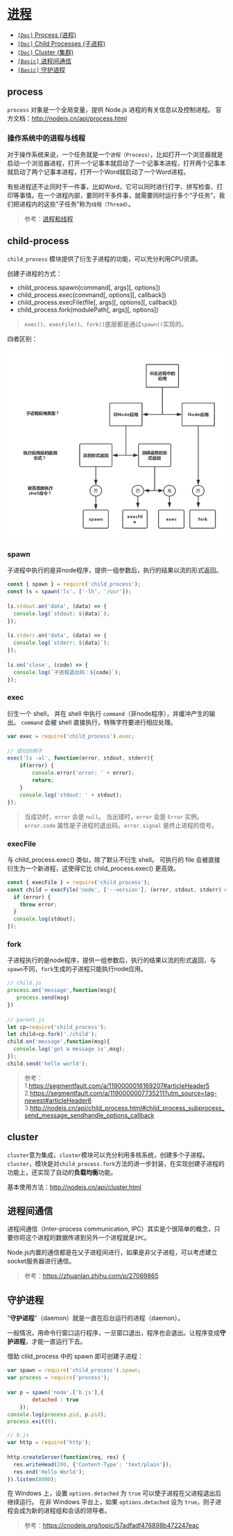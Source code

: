# [进程](/sections/process.md)

* [`[Doc]` Process (进程)](/sections/process.md#process)
* [`[Doc]` Child Processes (子进程)](/sections/process.md#child-process)
* [`[Doc]` Cluster (集群)](/sections/process.md#cluster)
* [`[Basic]` 进程间通信](/sections/process.md#进程间通信)
* [`[Basic]` 守护进程](/sections/process.md#守护进程)

## process

`process` 对象是一个全局变量，提供 Node.js 进程的有关信息以及控制进程。
官方文档：http://nodejs.cn/api/process.html

### 操作系统中的进程与线程

对于操作系统来说，一个任务就是一个`进程（Process）`，比如打开一个浏览器就是启动一个浏览器进程，打开一个记事本就启动了一个记事本进程，打开两个记事本就启动了两个记事本进程，打开一个Word就启动了一个Word进程。

有些进程还不止同时干一件事，比如Word，它可以同时进行打字、拼写检查、打印等事情。在一个进程内部，要同时干多件事，就需要同时运行多个“子任务”，我们把进程内的这些“子任务”称为`线程（Thread）`。

> 参考：[进程和线程](https://www.liaoxuefeng.com/wiki/0014316089557264a6b348958f449949df42a6d3a2e542c000/0014319272686365ec7ceaeca33428c914edf8f70cca383000)

## child-process

`child_process` 模块提供了衍生子进程的功能，可以充分利用CPU资源。

创建子进程的方式：

 - child_process.spawn(command[, args][, options])
 - child_process.exec(command[, options][, callback])
 - child_process.execFile(file[, args][, options][, callback])
 - child_process.fork(modulePath[, args][, options])

> `exec()`、`execFile()`、`fork()`底层都是通过`spawn()`实现的。


四者区别：

![](../assets/articlex.png)

### spawn

子进程中执行的是非node程序，提供一组参数后，执行的结果以流的形式返回。

```js
const { spawn } = require('child_process');
const ls = spawn('ls', ['-lh', '/usr']);

ls.stdout.on('data', (data) => {
  console.log(`stdout: ${data}`);
});

ls.stderr.on('data', (data) => {
  console.log(`stderr: ${data}`);
});

ls.on('close', (code) => {
  console.log(`子进程退出码：${code}`);
});
```

### exec

衍生一个 shell， 并在 shell 中执行 `command`（非node程序），并缓冲产生的输出。 `command` 会被 shell 直接执行，特殊字符要进行相应处理。

```js
var exec = require('child_process').exec;

// 成功的例子
exec('ls -al', function(error, stdout, stderr){
    if(error) {
        console.error('error: ' + error);
        return;
    }
    console.log('stdout: ' + stdout);
});
```

> 当成功时，`error` 会是 `null`。 当出错时，`error` 会是 `Error` 实例。`error.code` 属性是子进程的退出码，`error.signal` 是终止进程的信号。

### execFile

与 child_process.exec() 类似，除了默认不衍生 shell。 可执行的 file 会被直接衍生为一个新进程，这使得它比 child_process.exec() 更高效。

```js
const { execFile } = require('child_process');
const child = execFile('node', ['--version'], (error, stdout, stderr) => {
  if (error) {
    throw error;
  }
  console.log(stdout);
});
```

### fork

子进程执行的是node程序，提供一组参数后，执行的结果以流的形式返回，与`spawn`不同，`fork`生成的子进程只能执行node应用。

```js
// child.js
process.on('message',function(msg){
   process.send(msg)
})

// parent.js
let cp=require('child_process');
let child=cp.fork('./child');
child.on('message',function(msg){
  console.log('got a message is',msg);
});
child.send('hello world');
```

> 参考：<br/>
> 1.https://segmentfault.com/a/1190000016169207#articleHeader5 <br/>
> 2.https://segmentfault.com/a/1190000007735211?utm_source=tag-newest#articleHeader6 <br/>
> 3.http://nodejs.cn/api/child_process.html#child_process_subprocess_send_message_sendhandle_options_callback <br/>

## cluster

`cluster`意为集成，`cluster`模块可以充分利用多核系统，创建多个子进程。`cluster`，模块是对`child_process.fork`方法的进一步封装，在实现创建子进程的功能上，还实现了自动的**负载均衡**功能。

基本使用方法：http://nodejs.cn/api/cluster.html

## 进程间通信

进程间通信（Inter-process communication, IPC）其实是个很简单的概念，只要你将这个进程的数据传递到另外一个进程就是`IPC`。 

Node.js内置的通信都是在父子进程间进行，如果是非父子进程，可以考虑建立socket服务器进行通信。

> 参考：https://zhuanlan.zhihu.com/p/27069865

## 守护进程

"**守护进程**"（daemon）就是一直在后台运行的进程（daemon）。

一般情况，用命令行窗口运行程序，一旦窗口退出，程序也会退出。让程序变成**守护进程**，才能一直运行下去。

借助 clild_process 中的 spawn 即可创建子进程：

```js
var spawn = require('child_process').spawn;
var process = require('process');

var p = spawn('node',['b.js'],{
        detached : true
    });
console.log(process.pid, p.pid);
process.exit(0);
```

```js
// b.js
var http = require('http');

http.createServer(function(req, res) {
  res.writeHead(200, {'Content-Type': 'text/plain'});
  res.end('Hello World');
}).listen(8000);
```

在 Windows 上，设置 `options.detached` 为 `true` 可以使子进程在父进程退出后继续运行。
在非 Windows 平台上，如果 `options.detached` 设为 `true`，则子进程会成为新的进程组和会话的领导者。

> 参考：https://cnodejs.org/topic/57adfadf476898b472247eac
